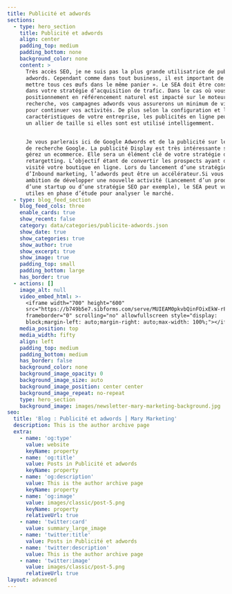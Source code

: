```yaml
---
title: Publicité et adwords
sections:
  - type: hero_section
    title: Publicité et adwords
    align: center
    padding_top: medium
    padding_bottom: none
    background_color: none
    content: >
      Très accès SEO, je ne suis pas la plus grande utilisatrice de publicité
      adwords. Cependant comme dans tout business, il est important de ne pas «
      mettre tous ces œufs dans le même panier ». Le SEA doit être considéré
      dans votre stratégie d’acquisition de trafic. Dans le cas où vous votre
      positionnement en référencement naturel est impacté sur le moteur de
      recherche, vos campagnes adwords vous assurerons un minimum de visiteur
      pour continuer vos activités. De plus selon la configuration et les
      caractéristiques de votre entreprise, les publicités en ligne peuvent être
      un allier de taille si elles sont est utilisé intelligemment. 


      Je vous parlerais ici de Google Adwords et de la publicité sur le moteur
      de recherche Google. La publicité Display est très intéressante si vous
      gérez un ecommerce. Elle sera un élément clé de votre stratégie de
      retargetting. L’objectif étant de convertir les prospects ayant déjà
      visité votre boutique en ligne. Lors du lancement d’une stratégie
      d’Inbound marketing, l’adwords peut être un accélérateur.Si vous avez pour
      ambition de développer une nouvelle activité (Lancement d’un produit,
      d’une startup ou d’une stratégie SEO par exemple), le SEA peut vous être
      utiles en phase d’étude pour analyser le marché.
  - type: blog_feed_section
    blog_feed_cols: three
    enable_cards: true
    show_recent: false
    category: data/categories/publicite-adwords.json
    show_date: true
    show_categories: true
    show_author: true
    show_excerpt: true
    show_image: true
    padding_top: small
    padding_bottom: large
    has_border: true
  - actions: []
    image_alt: null
    video_embed_html: >-
      <iframe width="700" height="600"
      src="https://b749b5e7.sibforms.com/serve/MUIEAM0pkvbQinFOixEkW-rF_LkKDOef_kUfJGtk7R9-UfYGPAJ_DiiVnVBksDThZYDqnmeVL4MnotsgclA_AehybCmA3NKcWHLbbvdkKvG0n34T7OuHuIsL2dj3-o197_s8hEpdP9x5L2dDoMQzA-iDTR8VKjJg43Ng3XjNLA8_kzDtFQqaWLGl0KlowvrzGYQ-eObrny3EASDU"
      frameborder="0" scrolling="no" allowfullscreen style="display:
      block;margin-left: auto;margin-right: auto;max-width: 100%;"></iframe>
    media_position: top
    media_width: fifty
    align: left
    padding_top: medium
    padding_bottom: medium
    has_border: false
    background_color: none
    background_image_opacity: 0
    background_image_size: auto
    background_image_position: center center
    background_image_repeat: no-repeat
    type: hero_section
    background_image: images/newsletter-mary-marketing-background.jpg
seo:
  title: 'Blog : Publicité et adwords ⎮ Mary Marketing'
  description: This is the author archive page
  extra:
    - name: 'og:type'
      value: website
      keyName: property
    - name: 'og:title'
      value: Posts in Publicité et adwords
      keyName: property
    - name: 'og:description'
      value: This is the author archive page
      keyName: property
    - name: 'og:image'
      value: images/classic/post-5.png
      keyName: property
      relativeUrl: true
    - name: 'twitter:card'
      value: summary_large_image
    - name: 'twitter:title'
      value: Posts in Publicité et adwords
    - name: 'twitter:description'
      value: This is the author archive page
    - name: 'twitter:image'
      value: images/classic/post-5.png
      relativeUrl: true
layout: advanced
---
```

